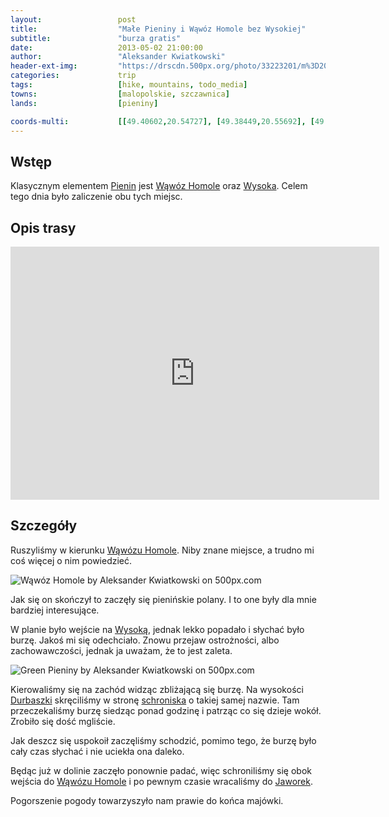 ```yaml
---
layout:                 post
title:                  "Małe Pieniny i Wąwóz Homole bez Wysokiej"
subtitle:               "burza gratis"
date:                   2013-05-02 21:00:00
author:                 "Aleksander Kwiatkowski"
header-ext-img:         "https://drscdn.500px.org/photo/33223201/m%3D2048/1bf72e0a8a4a64cee53fe2a207e36209"
categories:             trip
tags:                   [hike, mountains, todo_media]
towns:                  [malopolskie, szczawnica]
lands:                  [pieniny]

coords-multi:           [[49.40602,20.54727], [49.38449,20.55692], [49.38189,20.55216], [49.38720,20.53589], [49.40373,20.54469], [49.40681,20.54031], [49.40795,20.54272]]
---
```


[wiki-pieniny]:                 https://pl.wikipedia.org/wiki/Pieniny
[wiki-homole]:                  https://pl.wikipedia.org/wiki/W%C4%85w%C3%B3z_Homole
[wiki-wysoka]:                  https://pl.wikipedia.org/wiki/Wysokie_Ska%C5%82ki
[wiki-durbaszka]:               https://pl.wikipedia.org/wiki/Durbaszka
[wiki-durbaszka-schron]:        https://pl.wikipedia.org/wiki/Schronisko_pod_Durbaszk%C4%85
[wiki-jaworki]:                 https://pl.wikipedia.org/wiki/Jaworki

Wstęp
-----

Klasycznym elementem [Pienin][wiki-pieniny] jest [Wąwóz Homole][wiki-homole] oraz [Wysoka][wiki-wysoka].
Celem tego dnia było zaliczenie obu tych miejsc.

Opis trasy
----------

<iframe height='405' width='590' frameborder='0' allowtransparency='true' scrolling='no' src='https://www.strava.com/activities/333334890/embed/a6a0974095770341bb3534529f0fdaf38abcdbd6'></iframe>

Szczegóły
---------

Ruszyliśmy w kierunku [Wąwózu Homole][wiki-homole]. Niby znane miejsce, a trudno mi coś więcej o nim powiedzieć.

<div class='pixels-photo'>
  <p>
    <img src='https://drscdn.500px.org/photo/33408249/m%3D900/263cd573ee9288fd5c83465194bcca27' alt='Wąwóz Homole by Aleksander Kwiatkowski on 500px.com'>
  </p>
  <a href='https://500px.com/photo/33408249/w%C4%85w%C3%B3z-homole-by-aleksander-kwiatkowski' alt='Wąwóz Homole by Aleksander Kwiatkowski on 500px.com'></a>
</div>
<script type='text/javascript' src='https://500px.com/embed.js'></script>

Jak się on skończył to zaczęły się pienińskie polany. I to one były dla mnie bardziej interesujące.

W planie było wejście na [Wysoką][wiki-wysoka], jednak lekko popadało i słychać było burzę. Jakoś mi się
odechciało. Znowu przejaw ostrożności, albo zachowawczości, jednak ja uważam, że to jest zaleta.

<div class='pixels-photo'>
  <p>
    <img src='https://drscdn.500px.org/photo/33408489/m%3D900/038653ffeea28afb8b2e514d059e36c0' alt='Green Pieniny by Aleksander Kwiatkowski on 500px.com'>
  </p>
  <a href='https://500px.com/photo/33408489/green-pieniny-by-aleksander-kwiatkowski' alt='Green Pieniny by Aleksander Kwiatkowski on 500px.com'></a>
</div>
<script type='text/javascript' src='https://500px.com/embed.js'></script>

Kierowaliśmy się na zachód widząc zbliżającą się burzę. Na wysokości [Durbaszki][wiki-durbaszka] skręciliśmy
w stronę [schroniska][wiki-durbaszka-schron] o takiej samej nazwie. Tam przeczekaliśmy burzę siedząc ponad godzinę
i patrząc co się dzieje wokół. Zrobiło się dość mgliście.

Jak deszcz się uspokoił zaczęliśmy schodzić, pomimo tego, że burzę było cały czas słychać i nie uciekła
ona daleko. 

Będąc już w dolinie zaczęło ponownie padać, więc schroniliśmy się obok wejścia do [Wąwózu Homole][wiki-homole]
i po pewnym czasie wracaliśmy do [Jaworek][wiki-jaworki].

Pogorszenie pogody towarzyszyło nam prawie do końca majówki.